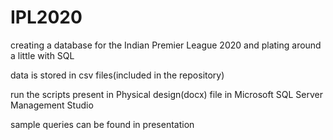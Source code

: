 # IPL2020
creating a database for the Indian Premier League 2020 and plating around a little with SQL

data is stored in csv files(included in the repository)

run the scripts present in Physical design(docx) file in Microsoft SQL Server Management Studio

sample queries can be found in presentation

